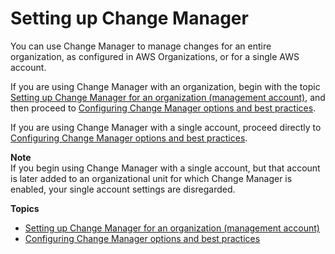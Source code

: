 # Setting up Change Manager<a name="change-manager-setting-up"></a>

You can use Change Manager to manage changes for an entire organization, as configured in AWS Organizations, or for a single AWS account\. 

If you are using Change Manager with an organization, begin with the topic [Setting up Change Manager for an organization \(management account\)](change-manager-organization-setup.md), and then proceed to [Configuring Change Manager options and best practices](change-manager-account-setup.md)\.

If you are using Change Manager with a single account, proceed directly to [Configuring Change Manager options and best practices](change-manager-account-setup.md)\.

**Note**  
If you begin using Change Manager with a single account, but that account is later added to an organizational unit for which Change Manager is enabled, your single account settings are disregarded\.

**Topics**
+ [Setting up Change Manager for an organization \(management account\)](change-manager-organization-setup.md)
+ [Configuring Change Manager options and best practices](change-manager-account-setup.md)